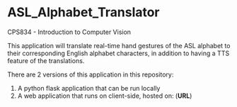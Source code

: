# ASL_Alphabet_Translator

CPS834 - Introduction to Computer Vision

This application will translate real-time hand gestures of the ASL alphabet to their corresponding English alphabet characters, in addition to having a TTS feature of the translations.

There are 2 versions of this application in this repository:
  1) A python flask application that can be run locally
  2) A web application that runs on client-side, hosted on: (**URL**)
